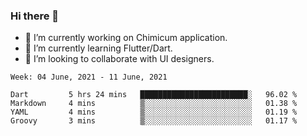 ### Hi there 👋

<!--
**devcat37/devcat37** is a ✨ _special_ ✨ repository because its `README.md` (this file) appears on your GitHub profile.-->


- 🔭 I’m currently working on Chimicum application.
- 🌱 I’m currently learning Flutter/Dart.
- 👯 I’m looking to collaborate with UI designers.
<!-- - 🤔 I’m looking for help with ... -->

<!--START_SECTION:waka-->
```text
Week: 04 June, 2021 - 11 June, 2021

Dart         5 hrs 24 mins   ████████████████████████░   96.02 % 
Markdown     4 mins          ▒░░░░░░░░░░░░░░░░░░░░░░░░   01.38 % 
YAML         4 mins          ▒░░░░░░░░░░░░░░░░░░░░░░░░   01.19 % 
Groovy       3 mins          ▒░░░░░░░░░░░░░░░░░░░░░░░░   01.17 % 
```
<!--END_SECTION:waka-->
